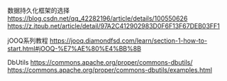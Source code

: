 数据持久化框架的选择
https://blog.csdn.net/qq_42282196/article/details/100550626
https://z.itpub.net/article/detail/97A2C412902983D0F6F13F67DEB03FF1

jOOQ系列教程
https://jooq.diamondfsd.com/learn/section-1-how-to-start.html#jOOQ-%E7%AE%80%E4%BB%8B

DbUtils
https://commons.apache.org/proper/commons-dbutils/
https://commons.apache.org/proper/commons-dbutils/examples.html